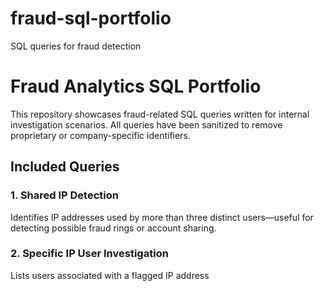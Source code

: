 # fraud-sql-portfolio
SQL queries for fraud detection

# Fraud Analytics SQL Portfolio

This repository showcases fraud-related SQL queries written for internal investigation scenarios. All queries have been sanitized to remove proprietary or company-specific identifiers.

## Included Queries

### 1. Shared IP Detection
Identifies IP addresses used by more than three distinct users—useful for detecting possible fraud rings or account sharing.

### 2. Specific IP User Investigation
Lists users associated with a flagged IP address


